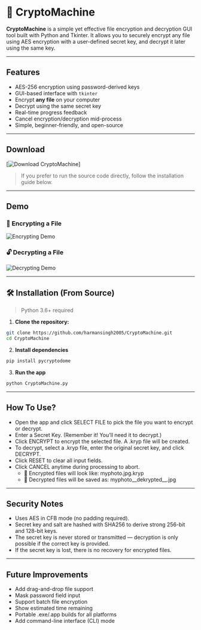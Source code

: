 # 🔐 CryptoMachine

**CryptoMachine** is a simple yet effective file encryption and decryption GUI tool built with Python and Tkinter. It allows you to securely encrypt any file using AES encryption with a user-defined secret key, and decrypt it later using the same key.

---

## Features

- AES-256 encryption using password-derived keys
- GUI-based interface with `tkinter`
- Encrypt **any file** on your computer
- Decrypt using the same secret key
- Real-time progress feedback
- Cancel encryption/decryption mid-process
- Simple, beginner-friendly, and open-source

---

## Download

[![Download CryptoMachine](https://github.com/harmansingh2005/downloadcryptomachine)]

> If you prefer to run the source code directly, follow the installation guide below.

---

## Demo

### 🔐 Encrypting a File
![Encrypting Demo](assets/encrypt_demo.gif)

### 🔓 Decrypting a File
![Decrypting Demo](assets/decrypt_demo.gif)

---

## 🛠️ Installation (From Source)

> Python 3.6+ required

1. **Clone the repository:**

```bash
git clone https://github.com/harmansingh2005/CryptoMachine.git
cd CryptoMachine

```
2. **Install dependencies**
```bash
pip install pycryptodome
```
3. **Run the app**
```bash
python CryptoMachine.py
```

---

## How To Use?
- Open the app and click SELECT FILE to pick the file you want to encrypt or decrypt.
- Enter a Secret Key. (Remember it! You’ll need it to decrypt.)
- Click ENCRYPT to encrypt the selected file. A .kryp file will be created.
- To decrypt, select a .kryp file, enter the original secret key, and click DECRYPT.
- Click RESET to clear all input fields.
- Click CANCEL anytime during processing to abort.
    - 📝 Encrypted files will look like: myphoto.jpg.kryp
    - 📝 Decrypted files will be saved as: myphoto__dekrypted__.jpg

---

## Security Notes

- Uses AES in CFB mode (no padding required).
- Secret key and salt are hashed with SHA256 to derive strong 256-bit and 128-bit keys.
- The secret key is never stored or transmitted — decryption is only possible if the correct key is provided.
- If the secret key is lost, there is no recovery for encrypted files.
  
---

## Future Improvements

- Add drag-and-drop file support
- Mask password field input
- Support batch file encryption
- Show estimated time remaining
- Portable .exe/.app builds for all platforms
- Add command-line interface (CLI) mode
  
  
   
